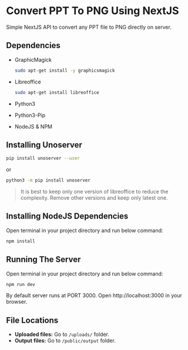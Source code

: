 # Convert PPT To PNG Using NextJS

Simple NextJS API to convert any PPT file to PNG directly on server.

## Dependencies

* GraphicMagick

    ```sh
    sudo apt-get install -y graphicsmagick
    ```

* Libreoffice

    ```sh
    sudo apt-get install libreoffice
    ```

* Python3

* Python3-Pip

* NodeJS & NPM


## Installing Unoserver

```sh
pip install unoserver --user
```

or

```sh
python3 -m pip install unoserver
```

> It is best to keep only one version of libreoffice to reduce the complexity. Remove other versions and keep only latest one.


## Installing NodeJS Dependencies

Open terminal in your project directory and run below command:

```sh
npm install
```

## Running The Server

Open terminal in your project directory and run below command:

```sh
npm run dev
```

By default server runs at PORT 3000. Open http://localhost:3000 in your browser.


## File Locations

* **Uploaded files:** Go to `/uploads/` folder.
* **Output files:** Go to `/public/output` folder.